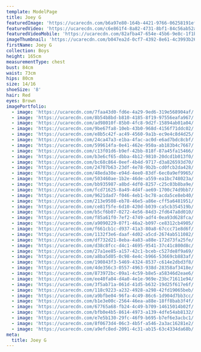 ```yaml
---
template: ModelPage
title: Joey G
featuredImage: 'https://ucarecdn.com/b6a97e80-164b-4421-9766-06258191ef5e/'
featuredVideo: 'https://ucarecdn.com/c6e861f4-8a82-4731-8bf1-84c56ab52a8a/'
featuredVideoMobile: 'https://ucarecdn.com/82afba47-654e-45b6-9e8c-1f1b81a7d847/'
imageThumbnail: 'https://ucarecdn.com/b047ea2d-0cf7-4392-8e61-4c3993b2610b/'
firstName: Joey G
collection: Boys
height: 165cm
measurementType: chest
bust: 84cm
waist: 73cm
hips: 80cm
size: 14/16
shoeSize: '8'
hair: Red
eyes: Brown
imagePortfolio:
  - image: 'https://ucarecdn.com/7faa43d0-fd6e-4a29-9ed6-319e568904af/'
  - image: 'https://ucarecdn.com/8b54b8bd-b810-4185-8f19-97556eafa967/'
  - image: 'https://ucarecdn.com/ad98010f-85b0-4fc8-9d2f-15894ab01a04/'
  - image: 'https://ucarecdn.com/9be67fa8-10eb-43b0-968d-4156f71ddc02/'
  - image: 'https://ucarecdn.com/e8b5c42f-ac49-4560-9a1b-ec9e4c8d4d25/'
  - image: 'https://ucarecdn.com/24ca47a3-e1ba-4fac-ac0d-e6ad7bdc8cbf/'
  - image: 'https://ucarecdn.com/599614fa-0e41-462e-950a-ab183b4c7667/'
  - image: 'https://ucarecdn.com/c13f01d6-b9ef-42bb-818f-87a45fa15466/'
  - image: 'https://ucarecdn.com/b3e6cf65-dbba-4b12-9810-20dcd1b013f0/'
  - image: 'https://ucarecdn.com/bc68c864-0eef-4b4d-9717-d3a826593d70/'
  - image: 'https://ucarecdn.com/24707b63-23df-4e78-9b2b-cd0fcb2da428/'
  - image: 'https://ucarecdn.com/48eda30e-e94d-4ee0-83df-6ec0a9ef9965/'
  - image: 'https://ucarecdn.com/503460ae-1b2e-46de-a559-ea1bc748023a/'
  - image: 'https://ucarecdn.com/bb935987-a8bd-4df0-8257-c25c03b8ba9e/'
  - image: 'https://ucarecdn.com/fcd71625-8a49-4d4f-ae69-1700c74d9bb7/'
  - image: 'https://ucarecdn.com/9621dad7-f046-4eb1-bc78-acda5ce8eb40/'
  - image: 'https://ucarecdn.com/213e9508-eb78-46e5-a86e-cff5a6481951/'
  - image: 'https://ucarecdn.com/ce81f5fe-6d10-420d-b039-ca5cb354519b/'
  - image: 'https://ucarecdn.com/b5cf6b07-0272-4e56-84d3-2fd647a8d010/'
  - image: 'https://ucarecdn.com/f85a61f0-7ef2-4749-adf4-0ea93d628fca/'
  - image: 'https://ucarecdn.com/a9090229-07f1-46a2-b097-ce8312cb4905/'
  - image: 'https://ucarecdn.com/f661cb1c-d937-41a3-80a8-67ccc71e8d6f/'
  - image: 'https://ucarecdn.com/1132f3e6-daaf-4d02-a5cd-2674ab511082/'
  - image: 'https://ucarecdn.com/df732d21-8eba-4a83-a88e-172d73fa25fe/'
  - image: 'https://ucarecdn.com/d38c8fcc-d4c1-4695-9541-37c41c800d8c/'
  - image: 'https://ucarecdn.com/27a1ee85-a157-42c1-bceb-c527de8f9a69/'
  - image: 'https://ucarecdn.com/a8ba5d05-0c98-4e4c-b966-53669cb883af/'
  - image: 'https://ucarecdn.com/190843f3-5469-4324-8537-c614e2dbd3f8/'
  - image: 'https://ucarecdn.com/4de356c3-0557-4963-938d-28358af3418e/'
  - image: 'https://ucarecdn.com/873972bc-09a1-4c59-b8e5-a58346d2eae6/'
  - image: 'https://ucarecdn.com/ee40fa04-d4a0-4e1e-969e-23bc71611e94/'
  - image: 'https://ucarecdn.com/3f5ab71a-061d-41d5-b632-19d25f617e6f/'
  - image: 'https://ucarecdn.com/118c9223-a232-4928-a298-42fd19065beb/'
  - image: 'https://ucarecdn.com/a9bfbe04-96fa-4c49-86c6-1d904d7bb3cc/'
  - image: 'https://ucarecdn.com/b1e3e00c-2564-46ea-a88e-18ff8bab3f4f/'
  - image: 'https://ucarecdn.com/67765a68-fb24-4c49-b709-14615014b02f/'
  - image: 'https://ucarecdn.com/bfb0e4b5-8614-4973-a139-4dfe54ab8132/'
  - image: 'https://ucarecdn.com/e7e5b130-29fc-46f9-b695-b7ef6e3acbc1/'
  - image: 'https://ucarecdn.com/8f0673d4-06c3-4b5f-a546-2a3ac16281e2/'
  - image: 'https://ucarecdn.com/a9efc8ed-2091-4c31-ab15-63c4334da68b/'
meta:
  title: Joey G
---
```


